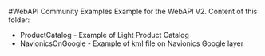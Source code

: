 #WebAPI Community Examples
Example for the WebAPI V2. Content of this folder:

* ProductCatalog - Example of Light Product Catalog
* NavionicsOnGoogle - Example of kml file on Navionics Google layer
